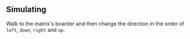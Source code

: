 ## Simulating

Walk to the matrix's boarder and then change the direction in the order of `left`, `down`, `right` and `up`.
